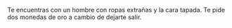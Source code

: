 Te encuentras con un hombre con ropas extrañas y la cara tapada.
Te pide dos monedas de oro a cambio de dejarte salir.
